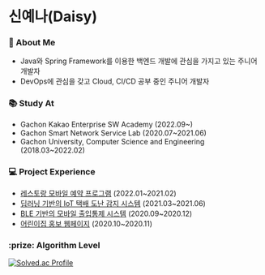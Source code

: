 # 신예나(Daisy)

### :woman: About Me
- Java와 Spring Framework를 이용한 백엔드 개발에 관심을 가지고 있는 주니어 개발자
- DevOps에 관심을 갖고 Cloud, CI/CD 공부 중인 주니어 개발자

### :books: Study At
- Gachon Kakao Enterprise SW Academy (2022.09~)
- Gachon Smart Network Service Lab (2020.07~2021.06)
- Gachon University, Computer Science and Engineering (2018.03~2022.02)

### :computer: Project Experience
- [레스토랑 모바일 예약 프로그램](https://github.com/shinyena/sushi) (2022.01~2021.02)
- [딥러닝 기반의 IoT 택배 도난 감지 시스템]() (2021.03~2021.06)
- [BLE 기반의 모바일 출입통제 시스템](https://github.com/shinyena/doorlock) (2020.09~2020.12)
- [어린이집 홍보 웹페이지](https://github.com/shinyena/pulee1076) (2020.10~2020.11)

### :prize: Algorithm Level
[![Solved.ac Profile](http://mazassumnida.wtf/api/v2/generate_badge?boj=yena5790)](https://solved.ac/yena5790)